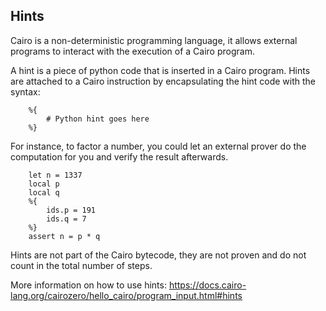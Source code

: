 ## Hints

Cairo is a non-deterministic programming language,
it allows external programs to interact with the execution of a Cairo program.

A hint is a piece of python code that is inserted in a Cairo program.
Hints are attached to a Cairo instruction by encapsulating the hint code with the syntax:
```
    %{
        # Python hint goes here
    %}
```

For instance, to factor a number, you could let an external prover do the computation for you and verify the result afterwards.
```
    let n = 1337
    local p
    local q
    %{
        ids.p = 191
        ids.q = 7
    %}
    assert n = p * q
```

Hints are not part of the Cairo bytecode, they are not proven and do not count in the total number of steps.

More information on how to use hints:
https://docs.cairo-lang.org/cairozero/hello_cairo/program_input.html#hints
